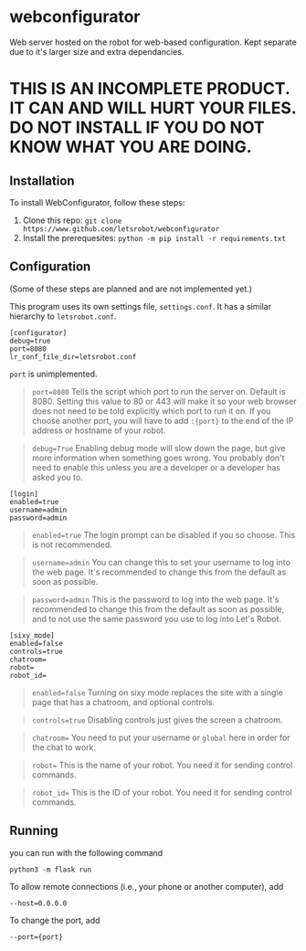 # webconfigurator
Web server hosted on the robot for web-based configuration. Kept separate due to it's larger size and extra dependancies.

# THIS IS AN INCOMPLETE PRODUCT. IT CAN AND WILL HURT YOUR FILES. DO NOT INSTALL IF YOU DO NOT KNOW WHAT YOU ARE DOING.

## Installation
To install WebConfigurator, follow these steps:
1. Clone this repo: `git clone https://www.github.com/letsrobot/webconfigurator`
2. Install the prerequesites: `python -m pip install -r requirements.txt`

## Configuration
(Some of these steps are planned and are not implemented yet.)

This program uses its own settings file, `settings.conf`. It has a similar hierarchy to `letsrobot.conf`.

```
[configurator]
debug=true
port=8080
lr_conf_file_dir=letsrobot.conf
```
`port` is unimplemented.

> `port=8080` Tells the script which port to run the server on. Default is 8080. Setting this value to 80 or 443 will make it so your web browser does not need to be told explicitly which port to run it on. If you choose another port, you will have to add `:{port}` to the end of the IP address or hostname of your robot.

> `debug=True` Enabling debug mode will slow down the page, but give more information when something goes wrong. You probably don't need to enable this unless you are a developer or a developer has asked you to.

```
[login]
enabled=true
username=admin
password=admin
```
> `enabled=true` The login prompt can be disabled if you so choose. This is not recommended.

> `username=admin` You can change this to set your username to log into the web page. It's recommended to change this from the default as soon as possible.

> `password=admin` This is the password to log into the web page. It's recommended to change this from the default as soon as possible, and to not use the same password you use to log into Let's Robot.

```
[sixy_mode]
enabled=false
controls=true
chatroom=
robot=
robot_id=
```

> `enabled=false` Turning on sixy mode replaces the site with a single page that has a chatroom, and optional controls.

> `controls=true` Disabling controls just gives the screen a chatroom. 

> `chatroom=` You need to put your username or `global` here in order for the chat to work.

> `robot=` This is the name of your robot. You need it for sending control commands.

> `robot_id=` This is the ID of your robot. You need it for sending control commands.

## Running
you can run with the following command
```
python3 -m flask run
```

To allow remote connections (i.e., your phone or another computer), add
```
--host=0.0.0.0
```

To change the port, add
```
--port={port}
```